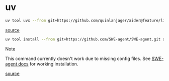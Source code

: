# uv

```sh
uv tool uvx --from git+https://github.com/quinlanjager/aider@feature/litellm-mcp aider --mcp-servers '{"mcpServers":{"pdb":{"command":"uv","args":["run", "--python", "3.13", "--with", "mcp-pdb", "mcp-pdb"]}}}'
```

[source](https://github.com/Aider-AI/aider/pull/3937#issuecomment-3036959075)

```sh
uv tool install --from git+https://github.com/SWE-agent/SWE-agent.git sweagent
```

> [!NOTE]
> This command currently doesn't work due to missing config files. See [SWE-agent docs](../docs/swe-agent/) for working installation.

[source](https://swe-agent.com/latest/installation/source/)
